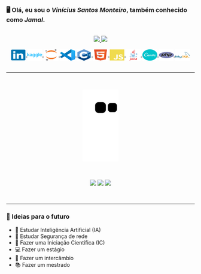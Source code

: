 ### 🖥️ Olá, eu sou o <i>Vinícius Santos Monteiro</i>, também conhecido como <i>Jamal</i>.

<br/>

<!--
  <img align="center" alt="Rafa-pic" height="150" style="border-radius:50px;" src="https://media.discordapp.net/attachments/639956127056134178/890373478988013628/Publicacoes_Instagram_1_1.png?width=676&height=676"/>
<br/>
-->

<div align="center">
  
  <a href="https://github.com/vini-mon">
    <img height="180em" src="https://github-readme-stats.vercel.app/api?username=vini-mon&show_icons=true&theme=algolia&include_all_commits=true&count_private=true"/>
    <img height="180em" src="https://github-readme-stats.vercel.app/api/top-langs/?username=vini-mon&layout=compact&langs_count=7&theme=algolia"/>
  </a>
  
</div>

<div align="center" style="display: inline_block"><br/>
  
  <a href="https://www.linkedin.com/in/vinicius-santos-monteiro-a3a88a1aa/">
    <img align="center" alt="Icon-Linkedin" height="30" width="40" src="https://github.com/devicons/devicon/blob/master/icons/linkedin/linkedin-original.svg"/>
  </a>
  
  <a href="https://github.com/vini-mon">
    <img align="center" alt="Icon-Kaggle" height="30" width="40" src="https://github.com/devicons/devicon/blob/54cfe13ac10eaa1ef817a343ab0a9437eb3c2e08/icons/kaggle/kaggle-original-wordmark.svg"/>
    <img align="center" alt="Icon-JupyterNotebook" height="30" width="40" src="https://github.com/devicons/devicon/blob/54cfe13ac10eaa1ef817a343ab0a9437eb3c2e08/icons/jupyter/jupyter-original.svg"/>
    <img align="center" alt="Icon-VSCode" height="30" width="40" src="https://github.com/devicons/devicon/blob/master/icons/vscode/vscode-original.svg"/>
    <img align="center" alt="Icon-CPlusPlus" height="30" width="40" src="https://raw.githubusercontent.com/devicons/devicon/master/icons/cplusplus/cplusplus-original.svg"/>
    <img align="center" alt="Icon-HTML5" height="30" width="40" src="https://raw.githubusercontent.com/devicons/devicon/master/icons/html5/html5-original.svg"/>
    <img align="center" alt="Icon-Js" height="30" width="40" src="https://raw.githubusercontent.com/devicons/devicon/master/icons/javascript/javascript-plain.svg"/>
    <img align="center" alt="Icon-Java" height="30" width="40" src="https://github.com/devicons/devicon/blob/master/icons/java/java-original-wordmark.svg"/>
    <img align="center" alt="Icon-Canva" height="30" width="40" src="https://raw.githubusercontent.com/devicons/devicon/master/icons/canva/canva-original.svg"/>
    <img align="center" alt="Icon-PHP" height="30" width="40" src="https://github.com/devicons/devicon/blob/master/icons/php/php-original.svg"/>
    <img align="center" alt="Icon-MySQL" height="30" width="40" src="https://github.com/devicons/devicon/blob/master/icons/mysql/mysql-original-wordmark.svg"/>
  </a>
  
</div>

<br/>
<hr/>
<br/>

<div align="center"> 
  
   ![Snake animation](https://github.com/vini-mon/vini-mon/blob/output/github-contribution-grid-snake.svg)
  
  <br/>
  
  <a href="https://instagram.com/vini.moon" target="_blank"><img src="https://img.shields.io/badge/-Instagram-%23E4405F?style=for-the-badge&logo=instagram&logoColor=white" target="_blank"></a>
  <a href="https://www.linkedin.com/in/vinicius-santos-monteiro-a3a88a1aa/" target="_blank"><img src="https://img.shields.io/badge/-LinkedIn-%230077B5?style=for-the-badge&logo=linkedin&logoColor=white" target="_blank"></a> 
  <a href="https://t.me/Jamal_USP" target="_blank"><img src="https://img.shields.io/badge/Telegram-2CA5E0?style=for-the-badge&logo=telegram&logoColor=white" target="_blank"></a> 
 
</div>

<br/>
<hr/>

<div>
  
  ### 🏹 Ideias para o futuro
  
  - 🤖 Estudar Inteligência Artificial (IA)
  - 🔐 Estudar Segurança de rede
  - 🌱 Fazer uma Iniciação Científica (IC)
  - 💻 Fazer um estágio
  - 🛫 Fazer um intercâmbio
  - 📚 Fazer um mestrado
  
</div>
